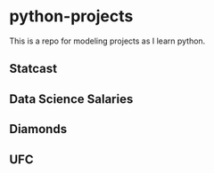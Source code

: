 # python-projects
This is a repo for modeling projects as I learn python.

## Statcast

## Data Science Salaries

## Diamonds

## UFC
